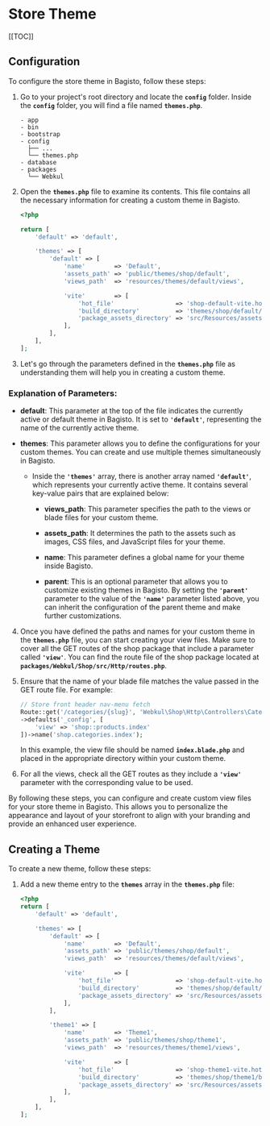 # Store Theme

[[TOC]]

## Configuration

To configure the store theme in Bagisto, follow these steps:

1. Go to your project's root directory and locate the **`config`** folder. Inside the **`config`** folder, you will find a file named **`themes.php`**.

    ```
    - app
    - bin
    - bootstrap
    - config
      ├── ...
      └── themes.php
    - database
    - packages
      └── Webkul
    ```

2. Open the **`themes.php`** file to examine its contents. This file contains all the necessary information for creating a custom theme in Bagisto.

    ```php
    <?php

    return [
        'default' => 'default',

        'themes' => [
            'default' => [
                'name'        => 'Default',
                'assets_path' => 'public/themes/shop/default',
                'views_path'  => 'resources/themes/default/views',

                'vite'        => [
                    'hot_file'                 => 'shop-default-vite.hot',
                    'build_directory'          => 'themes/shop/default/build',
                    'package_assets_directory' => 'src/Resources/assets',
                ],
            ],
        ],
    ];
    ```

3. Let's go through the parameters defined in the **`themes.php`** file as understanding them will help you in creating a custom theme.

### Explanation of Parameters:

- **default**: This parameter at the top of the file indicates the currently active or default theme in Bagisto. It is set to **`'default'`**, representing the name of the currently active theme.

- **themes**: This parameter allows you to define the configurations for your custom themes. You can create and use multiple themes simultaneously in Bagisto.

    - Inside the **`'themes'`** array, there is another array named **`'default'`**, which represents your currently active theme. It contains several key-value pairs that are explained below:

        - **views_path**: This parameter specifies the path to the views or blade files for your custom theme.

        - **assets_path**: It determines the path to the assets such as images, CSS files, and JavaScript files for your theme.

        - **name**: This parameter defines a global name for your theme inside Bagisto.

        - **parent**: This is an optional parameter that allows you to customize existing themes in Bagisto. By setting the **`'parent'`** parameter to the value of the **`'name'`** parameter listed above, you can inherit the configuration of the parent theme and make further customizations.

4. Once you have defined the paths and names for your custom theme in the **`themes.php`** file, you can start creating your view files. Make sure to cover all the GET routes of the shop package that include a parameter called **`'view'`**. You can find the route file of the shop package located at **`packages/Webkul/Shop/src/Http/routes.php`**.

5. Ensure that the name of your blade file matches the value passed in the GET route file. For example:

    ```php
    // Store front header nav-menu fetch
    Route::get('/categories/{slug}', 'Webkul\Shop\Http\Controllers\CategoryController@index')
    ->defaults('_config', [
        'view' => 'shop::products.index'
    ])->name('shop.categories.index');
    ```

    In this example, the view file should be named **`index.blade.php`** and placed in the appropriate directory within your custom theme.

6. For all the views, check all the GET routes as they include a **`'view'`** parameter with the corresponding value to be used.

By following these steps, you can configure and create custom view files for your store theme in Bagisto. This allows you to personalize the appearance and layout of your storefront to align with your branding and provide an enhanced user experience.


## Creating a Theme

To create a new theme, follow these steps:

1. Add a new theme entry to the **`themes`** array in the **`themes.php`** file:

    ```php
    <?php
    return [
        'default' => 'default',

        'themes' => [
            'default' => [
                'name'        => 'Default',
                'assets_path' => 'public/themes/shop/default',
                'views_path'  => 'resources/themes/default/views',

                'vite'        => [
                    'hot_file'                 => 'shop-default-vite.hot',
                    'build_directory'          => 'themes/shop/default/build',
                    'package_assets_directory' => 'src/Resources/assets',
                ],
            ],

            'theme1' => [
                'name'        => 'Theme1',
                'assets_path' => 'public/themes/shop/theme1',
                'views_path'  => 'resources/themes/theme1/views',

                'vite'        => [
                    'hot_file'                 => 'shop-theme1-vite.hot',
                    'build_directory'          => 'themes/shop/theme1/build',
                    'package_assets_directory' => 'src/Resources/assets',
                ],
            ],
        ],
    ];
    ```